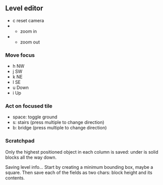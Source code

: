 ## Level editor

- c reset camera
- + zoom in
- - zoom out

### Move focus

- h NW
- j SW
- k NE
- l SE
- u Down
- i Up

### Act on focused tile

- space: toggle ground
- s: stairs (press multiple to change direction)
- b: bridge (press multiple to change direction)

### Scratchpad

Only the highest positioned object in each column is saved: under is solid blocks all the way down.

Saving level info... Start by creating a minimum bounding box, maybe a square. Then save each of the fields as two chars: block height and its contents.
